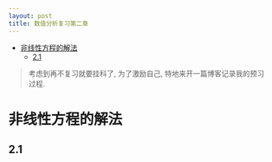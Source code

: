 ```yaml
---
layout: post
title: 数值分析复习第二章
---
```


<!-- TOC -->

- [非线性方程的解法](#%e9%9d%9e%e7%ba%bf%e6%80%a7%e6%96%b9%e7%a8%8b%e7%9a%84%e8%a7%a3%e6%b3%95)
  - [2.1](#21)

<!-- /TOC -->

> 考虑到再不复习就要挂科了, 为了激励自己, 特地来开一篇博客记录我的预习过程.

# 非线性方程的解法

## 2.1 